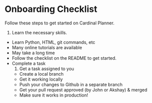 # Onboarding Checklist

Follow these steps to get started on Cardinal Planner.

1. Learn the necessary skills.
  - Learn Python, HTML, git commands, etc
  - Many online tutorials are available
  - May take a long time
- Follow the checklist on the README to get started.
- Complete a task
  1. Get a task assigned to you
  - Create a local branch
  - Get it working locally
  - Push your changes to Github in a separate branch
  - Get your pull request approved (by John or Akshay) & merged
  - Make sure it works in production!
